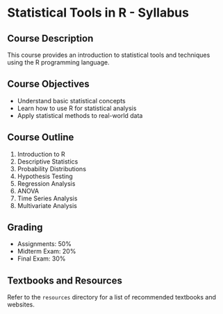 # Statistical Tools in R - Syllabus

## Course Description
This course provides an introduction to statistical tools and techniques using the R programming language.

## Course Objectives
- Understand basic statistical concepts
- Learn how to use R for statistical analysis
- Apply statistical methods to real-world data

## Course Outline
1. Introduction to R
2. Descriptive Statistics
3. Probability Distributions
4. Hypothesis Testing
5. Regression Analysis
6. ANOVA
7. Time Series Analysis
8. Multivariate Analysis

## Grading
- Assignments: 50%
- Midterm Exam: 20%
- Final Exam: 30%

## Textbooks and Resources
Refer to the `resources` directory for a list of recommended textbooks and websites.

